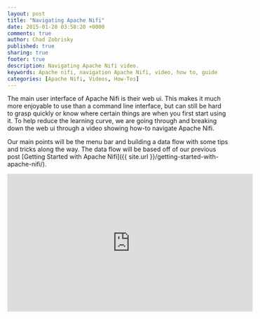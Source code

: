 ```yaml
---
layout: post
title: "Navigating Apache Nifi"
date: 2015-01-28 03:58:20 +0000
comments: true
author: Chad Zobrisky
published: true
sharing: true
footer: true
description: Navigating Apache Nifi video.
keywords: Apache nifi, navigation Apache Nifi, video, how to, guide
categories: [Apache Nifi, Videos, How-Tos]
---
```


The main user interface of Apache Nifi is their web ui.  This makes it much more enjoyable to use than a command line interface, but can still be hard to grasp quickly or know where certain things are when you first start using it.  To help reduce the learning curve, we are going through and breaking down the web ui through a video showing how-to navigate Apache Nifi.

Our main points will be the menu bar and building a data flow with some tips and tricks along the way.  The data flow will be based off of our previous post [Getting Started with Apache Nifi]({{ site.url }}/getting-started-with-apache-nifi/).

<iframe width="560" height="315" src="https://www.youtube.com/embed/FgTGAWLC170" frameborder="0" allowfullscreen></iframe>